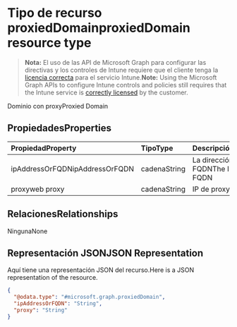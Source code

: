 # <a name="proxieddomain-resource-type"></a><span data-ttu-id="3fa5a-101">Tipo de recurso proxiedDomain</span><span class="sxs-lookup"><span data-stu-id="3fa5a-101">proxiedDomain resource type</span></span>

> <span data-ttu-id="3fa5a-102">**Nota:** El uso de las API de Microsoft Graph para configurar las directivas y los controles de Intune requiere que el cliente tenga la [licencia correcta](https://go.microsoft.com/fwlink/?linkid=839381) para el servicio Intune.</span><span class="sxs-lookup"><span data-stu-id="3fa5a-102">**Note:** Using the Microsoft Graph APIs to configure Intune controls and policies still requires that the Intune service is [correctly licensed](https://go.microsoft.com/fwlink/?linkid=839381) by the customer.</span></span>

<span data-ttu-id="3fa5a-103">Dominio con proxy</span><span class="sxs-lookup"><span data-stu-id="3fa5a-103">Proxied Domain</span></span>
## <a name="properties"></a><span data-ttu-id="3fa5a-104">Propiedades</span><span class="sxs-lookup"><span data-stu-id="3fa5a-104">Properties</span></span>
|<span data-ttu-id="3fa5a-105">Propiedad</span><span class="sxs-lookup"><span data-stu-id="3fa5a-105">Property</span></span>|<span data-ttu-id="3fa5a-106">Tipo</span><span class="sxs-lookup"><span data-stu-id="3fa5a-106">Type</span></span>|<span data-ttu-id="3fa5a-107">Descripción</span><span class="sxs-lookup"><span data-stu-id="3fa5a-107">Description</span></span>|
|:---|:---|:---|
|<span data-ttu-id="3fa5a-108">ipAddressOrFQDN</span><span class="sxs-lookup"><span data-stu-id="3fa5a-108">ipAddressOrFQDN</span></span>|<span data-ttu-id="3fa5a-109">cadena</span><span class="sxs-lookup"><span data-stu-id="3fa5a-109">String</span></span>|<span data-ttu-id="3fa5a-110">La dirección IP o FQDN</span><span class="sxs-lookup"><span data-stu-id="3fa5a-110">The IP address or FQDN</span></span>|
|<span data-ttu-id="3fa5a-111">proxy</span><span class="sxs-lookup"><span data-stu-id="3fa5a-111">web proxy</span></span>|<span data-ttu-id="3fa5a-112">cadena</span><span class="sxs-lookup"><span data-stu-id="3fa5a-112">String</span></span>|<span data-ttu-id="3fa5a-113">IP de proxy</span><span class="sxs-lookup"><span data-stu-id="3fa5a-113">Proxy IP</span></span>|

## <a name="relationships"></a><span data-ttu-id="3fa5a-114">Relaciones</span><span class="sxs-lookup"><span data-stu-id="3fa5a-114">Relationships</span></span>
<span data-ttu-id="3fa5a-115">Ninguna</span><span class="sxs-lookup"><span data-stu-id="3fa5a-115">None</span></span>
## <a name="json-representation"></a><span data-ttu-id="3fa5a-116">Representación JSON</span><span class="sxs-lookup"><span data-stu-id="3fa5a-116">JSON Representation</span></span>
<span data-ttu-id="3fa5a-117">Aquí tiene una representación JSON del recurso.</span><span class="sxs-lookup"><span data-stu-id="3fa5a-117">Here is a JSON representation of the resource.</span></span>
<!-- {
  "blockType": "resource",
  "keyProperty": "id",
  "@odata.type": "microsoft.graph.proxiedDomain"
}
-->
``` json
{
  "@odata.type": "#microsoft.graph.proxiedDomain",
  "ipAddressOrFQDN": "String",
  "proxy": "String"
}
```



